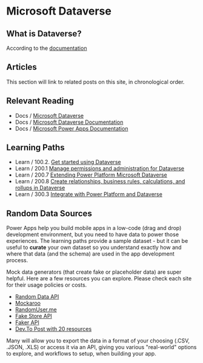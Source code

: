 # Microsoft Dataverse


## What is Dataverse?

According to the [documentation](https://docs.microsoft.com/en-us/powerapps/maker/data-platform/data-platform-intro?WT.mc_id=github-0000-ninarasi)


## Articles

This section will link to related posts on this site, in chronological order.



## Relevant Reading

 * Docs / [Microsoft Dataverse](https://powerplatform.microsoft.com/en-us/dataverse/?WT.mc_id=github-0000-ninarasi)
 * Docs / [Microsoft Dataverse Documentation](https://docs.microsoft.com/en-us/powerapps/maker/data-platform/?WT.mc_id=github-0000-ninarasi)
 * Docs / [Microsoft Power Apps Documentation](https://docs.microsoft.com/en-us/powerapps/?WT.mc_id=github-0000-ninarasi)

## Learning Paths

 * Learn / 100.2. [Get started using Dataverse](https://docs.microsoft.com/en-us/learn/paths/get-started-cds/?WT.mc_id=github-0000-ninarasi)
 * Learn / 200.1 [Manage permissions and administration for Dataverse](https://docs.microsoft.com/en-us/learn/paths/manage-permissions-administration-common-data-service/?WT.mc_id=github-0000-ninarasi) 
 * Learn / 200.7 [Extending Power Platform Microsoft Dataverse](https://docs.microsoft.com/en-us/learn/paths/extend-power-platform-common-data-service/?WT.mc_id=github-0000-ninarasi) 
 * Learn / 200.8 [Create relationships, business rules, calculations, and rollups in Dataverse](https://docs.microsoft.com/en-us/learn/paths/create-relationships-common-data-service/?WT.mc_id=github-0000-ninarasi) 
 * Learn / 300.3 [Integrate with Power Platform and Dataverse](https://docs.microsoft.com/en-us/learn/paths/integrate-power-platform/) 

## Random Data Sources

Power Apps help you build mobile apps in a low-code (drag and drop) development environment, but you need to have data to power those experiences. The learning paths provide a sample dataset - but it can be useful to **curate** your own dataset so you understand exactly how and where that data (and the schema) are used in the app development process.

Mock data generators (that create fake or placeholder data) are super helpful. Here are a few resources you can explore. Please check each site for their usage policies or costs. 

  * [Random Data API](https://random-data-api.com/)
  * [Mockaroo](https://mockaroo.com/)
  * [RandomUser.me](https://randomuser.me/)
  * [Fake Store API](https://fakestoreapi.com/)
  * [Faker API](https://fakerapi.it/en)
  * [Dev.To Post with 20 resources](https://dev.to/iainfreestone/20-resources-for-generating-fake-and-mock-data-55g1)

Many will allow you to export the data in a format of your choosing (.CSV, .JSON, .XLS) or access it via an API, giving you various "real-world" options to explore, and workflows to setup, when building your app.
